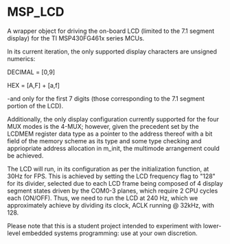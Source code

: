 # MSP_LCD
A wrapper object for driving the on-board LCD (limited to the 7.1 segment display) for the TI MSP430FG461x series MCUs.

In its current iteration, the only supported display characters are unsigned numerics:

  DECIMAL   = [0,9]
  
  HEX       = [A,F] + [a,f]
  
-and only for the first 7 digits (those corresponding to the 7.1 segment portion of the LCD). 

Additionally, the only display configuration currently supported for the four MUX modes is the 4-MUX; however, given 
the precedent set by the LCDMEM register data type as a pointer to the address thereof with a bit field of the memory 
scheme as its type and some type checking and appriopriate address allocation in m_init, the multimode arrangement 
could be achieved.

The LCD will run, in its configuration as per the initialization function, at 30Hz for FPS. This is achieved by setting
the LCD frequency flag to "128" for its divider, selected due to each LCD frame being composed of 4 display segment
states driven by the COM0-3 planes, which require 2 CPU cycles each (ON/OFF). Thus, we need to run the LCD at 240 Hz,
which we approximately achieve by dividing its clock, ACLK running @ 32kHz, with 128.

Please note that this is a student project intended to experiment with lower-level embedded systems programming: use
at your own discretion.
